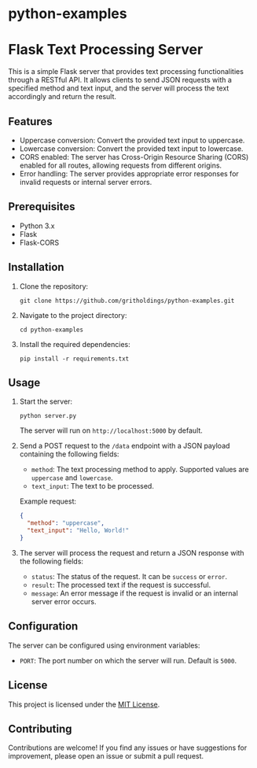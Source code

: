 # python-examples

# Flask Text Processing Server

This is a simple Flask server that provides text processing functionalities through a RESTful API. It allows clients to send JSON requests with a specified method and text input, and the server will process the text accordingly and return the result.

## Features

- Uppercase conversion: Convert the provided text input to uppercase.
- Lowercase conversion: Convert the provided text input to lowercase.
- CORS enabled: The server has Cross-Origin Resource Sharing (CORS) enabled for all routes, allowing requests from different origins.
- Error handling: The server provides appropriate error responses for invalid requests or internal server errors.

## Prerequisites

- Python 3.x
- Flask
- Flask-CORS

## Installation

1. Clone the repository:

   ```
   git clone https://github.com/gritholdings/python-examples.git
   ```

2. Navigate to the project directory:

   ```
   cd python-examples
   ```

3. Install the required dependencies:

   ```
   pip install -r requirements.txt
   ```

## Usage

1. Start the server:

   ```
   python server.py
   ```

   The server will run on `http://localhost:5000` by default.

2. Send a POST request to the `/data` endpoint with a JSON payload containing the following fields:
   - `method`: The text processing method to apply. Supported values are `uppercase` and `lowercase`.
   - `text_input`: The text to be processed.

   Example request:
   ```json
   {
     "method": "uppercase",
     "text_input": "Hello, World!"
   }
   ```

3. The server will process the request and return a JSON response with the following fields:
   - `status`: The status of the request. It can be `success` or `error`.
   - `result`: The processed text if the request is successful.
   - `message`: An error message if the request is invalid or an internal server error occurs.

## Configuration

The server can be configured using environment variables:

- `PORT`: The port number on which the server will run. Default is `5000`.

## License

This project is licensed under the [MIT License](LICENSE).

## Contributing

Contributions are welcome! If you find any issues or have suggestions for improvement, please open an issue or submit a pull request.
